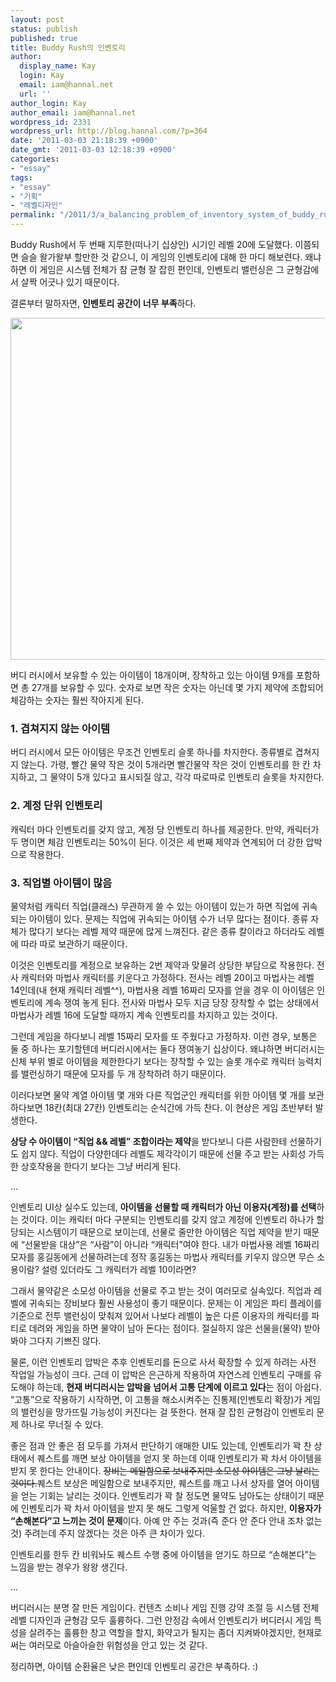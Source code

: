 ```yaml
---
layout: post
status: publish
published: true
title: Buddy Rush의 인벤토리
author:
  display_name: Kay
  login: Kay
  email: iam@hannal.net
  url: ''
author_login: Kay
author_email: iam@hannal.net
wordpress_id: 2331
wordpress_url: http://blog.hannal.com/?p=364
date: '2011-03-03 21:18:39 +0900'
date_gmt: '2011-03-03 12:18:39 +0900'
categories:
- "essay"
tags:
- "essay"
- "기획"
- "레벨디자인"
permalink: "/2011/3/a_balancing_problem_of_inventory_system_of_buddy_rush"
---
```

<p>Buddy Rush에서 두 번째 지루한(떠나기 십상인) 시기인 레벨 20에 도달했다. 이쯤되면 슬슬 왈가왈부 할만한 것 같으니, 이 게임의 인벤토리에 대해 한 마디 해보련다. 왜냐하면 이 게임은 시스템 전체가 참 균형 잘 잡힌 편인데, 인벤토리 밸런싱은 그 균형감에서 살짝 어긋나 있기 때문이다.</p>
<p>결론부터 말하자면, <strong>인벤토리 공간이 너무 부족</strong>하다.</p>
<p><img class="alignnone" src="http://a5.sphotos.ak.fbcdn.net/hphotos-ak-snc6/185733_10150150709038623_718298622_8250859_1373346_n.jpg" alt="" width="671" height="547" /></p>
<p>버디 러시에서 보유할 수 있는 아이템이 18개이며, 장착하고 있는 아이템 9개를 포함하면 총 27개를 보유할 수 있다. 숫자로 보면 작은 숫자는 아닌데 몇 가지 제약에 조합되어 체감하는 숫자는 훨씬 작아지게 된다.</p>
<h3>1. 겹쳐지지 않는 아이템</h3>
<p>버디 러시에서 모든 아이템은 무조건 인벤토리 슬롯 하나를 차지한다. 종류별로 겹쳐지지 않는다. 가령, 빨간 물약 작은 것이 5개라면 빨간물약 작은 것이 인벤토리를 한 칸 차지하고, 그 물약이 5개 있다고 표시되질 않고, 각각 따로따로 인벤토리 슬롯을 차지한다.</p>
<h3>2. 계정 단위 인벤토리</h3>
<p>캐릭터 마다 인벤토리를 갖지 않고, 계정 당 인벤토리 하나를 제공한다. 만약, 캐릭터가 두 명이면 체감 인벤토리는 50%이 된다. 이것은 세 번째 제약과 연계되어 더 강한 압박으로 작용한다.</p>
<h3>3. 직업별 아이템이 많음</h3>
<p>물약처럼 캐릭터 직업(클래스) 무관하게 쓸 수 있는 아이템이 있는가 하면 직업에 귀속되는 아이템이 있다. 문제는 직업에 귀속되는 아이템 수가 너무 많다는 점이다. 종류 자체가 많다기 보다는 레벨 제약 때문에 많게 느껴진다. 같은 종류 칼이라고 하더라도 레벨에 따라 따로 보관하기 때문이다.</p>
<p>이것은 인벤토리를 계정으로 보유하는 2번 제약과 맞물려 상당한 부담으로 작용한다. 전사 캐릭터와 마법사 캐릭터를 키운다고 가정하다. 전사는 레벨 20이고 마법사는 레벨 14인데(내 현재 캐릭터 레벨^^), 마법사용 레벨 16짜리 모자를 얻을 경우 이 아이템은 인벤토리에 계속 쟁여 놓게 된다. 전사와 마법사 모두 지금 당장 장착할 수 없는 상태에서 마법사가 레벨 16에 도달할 때까지 계속 인벤토리를 차지하고 있는 것이다.</p>
<p>그런데 게임을 하다보니 레벨 15짜리 모자를 또 주웠다고 가정하자. 이런 경우, 보통은 둘 중 하나는 포기할텐데 버디러시에서는 둘다 쟁여놓기 십상이다. 왜냐하면 버디러시는 신체 부위 별로 아이템을 제한한다기 보다는 장착할 수 있는 슬롯 개수로 캐릭터 능력치를 밸런싱하기 때문에 모자를 두 개 장착하려 하기 때문이다.</p>
<p>이러다보면 물약 계열 아이템 몇 개와 다른 직업군인 캐릭터를 위한 아이템 몇 개를 보관하다보면 18칸(최대 27칸) 인벤토리는 순식간에 가득 찬다. 이 현상은 게임 초반부터 발생한다.</p>
<p><strong>상당 수 아이템이 “직업 &amp;&amp; 레벨” 조합이라는 제약</strong>을 받다보니 다른 사람한테 선물하기도 쉽지 않다. 직업이 다양한데다 레벨도 제각각이기 때문에 선물 주고 받는 사회성 가득한 상호작용을 한다기 보다는 그냥 버리게 된다.</p>
<p>...</p>
<p>인벤토리 UI상 실수도 있는데, <strong>아이템을 선물할 때 캐릭터가 아닌 이용자(계정)를 선택</strong>하는 것이다. 이는 캐릭터 마다 구분되는 인벤토리를 갖지 않고 계정에 인벤토리 하나가 할당되는 시스템이기 때문으로 보이는데, 선물로 줄만한 아이템은 직업 제약을 받기 때문에 “선물받을 대상”은 “사람”이 아니라 “캐릭터”여야 한다. 내가 마법사용 레벨 16짜리 모자를 홍길동에게 선물하려는데 정작 홍길동는 마법사 캐릭터를 키우지 않으면 무슨 소용이람? 설령 있더라도 그 캐릭터가 레벨 10이라면?</p>
<p>그래서 물약같은 소모성 아이템을 선물로 주고 받는 것이 여러모로 실속있다. 직업과 레벨에 귀속되는 장비보다 훨씬 사용성이 좋기 때문이다. 문제는 이 게임은 파티 플레이를 기준으로 전투 밸런싱이 맞춰져 있어서 나보다 레벨이 높은 다른 이용자의 캐릭터를 파티로 데려와 게임을 하면 물약이 남아 돈다는 점이다. 절실하지 않은 선물을(물약) 받아봐야 그다지 기쁘진 않다.</p>
<p>물론, 이런 인벤토리 압박은 추후 인벤토리를 돈으로 사서 확장할 수 있게 하려는 사전 작업일 가능성이 크다. 근데 이 압박은 은근하게 작용하여 자연스레 인벤토리 구매를 유도해야 하는데, <strong>현재 버디러시는 압박을 넘어서 고통 단계에 이르고 있다</strong>는 점이 아쉽다. “고통”으로 작용하기 시작하면, 이 고통을 해소시켜주는 진통제(인벤토리 확장)가 게임의 밸런싱을 망가뜨릴 가능성이 커진다는 걸 뜻한다. 현재 잘 잡힌 균형감이 인벤토리 문제 하나로 무너질 수 있다.</p>
<p>좋은 점과 안 좋은 점 모두를 가져서 판단하기 애매한 UI도 있는데, 인벤토리가 꽉 찬 상태에서 퀘스트를 깨면 보상 아이템을 얻지 못 하는데 이때 인벤토리가 꽉 차서 아이템을 받지 못 한다는 안내이다. <del>장비는 메일함으로 보내주지만 소모성 아이템은 그냥 날리는 것이다.</del>퀘스트 보상은 메일함으로 보내주지만, 퀘스트를 깨고 나서 상자를 열어 아이템을 얻는 기회는 날리는 것이다. 인벤토리가 꽉 찰 정도면 물약도 남아도는 상태이기 때문에 인벤토리가 꽉 차서 아이템을 받지 못 해도 그렇게 억울할 건 없다. 하지만, <strong>이용자가 “손해본다”고 느끼는 것이 문제</strong>이다. 아예 안 주는 것과(즉 준다 안 준다 안내 조차 없는 것) 주려는데 주지 않겠다는 것은 아주 큰 차이가 있다.</p>
<p>인벤토리를 한두 칸 비워놔도 퀘스트 수행 중에 아이템을 얻기도 하므로 “손해본다”는 느낌을 받는 경우가 왕왕 생긴다.</p>
<p>...</p>
<p>버디러시는 분명 잘 만든 게임이다. 컨텐츠 소비나 게임 진행 강약 조절 등 시스템 전체 레벨 디자인과 균형감 모두 훌륭하다. 그런 안정감 속에서 인벤토리가 버디러시 게임 특성을 살려주는 훌륭한 창고 역할을 할지, 화약고가 될지는 좀더 지켜봐야겠지만, 현재로써는 여러모로 아슬아슬한 위험성을 안고 있는 것 같다.</p>
<p>정리하면, 아이템 순환율은 낮은 편인데 인벤토리 공간은 부족하다. :)</p>
